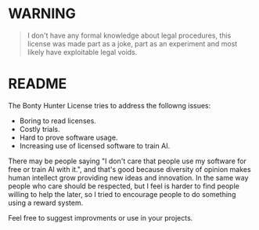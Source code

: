 # WARNING

> I don't have any formal knowledge about legal procedures, this license was made part as a joke, part as an experiment and most likely have exploitable legal voids.

# README

The Bonty Hunter License tries to address the followng issues:

- Boring to read licenses.
- Costly trials.
- Hard to prove software usage.
- Increasing use of licensed software to train AI.

There may be people saying "I don't care that people use my software for free or train AI with it.", and that's good because diversity of opinion makes human intellect grow providing new ideas and innovation. In the same way people who care should be respected, but I feel is harder to find people willing to help the later, so I tried to encourage people to do something using a reward system.

Feel free to suggest improvments or use in your projects.